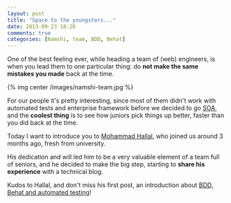 ```yaml
---
layout: post
title: "Space to the youngsters..."
date: 2013-09-23 18:26
comments: true
categories: [Namshi, team, BDD, Behat]
---
```


One of the best feeling ever, while heading
a team of (web) engineers, is when you lead
them to one particular thing: do **not make the
same mistakes you made** back at the time.

<!-- more -->

{% img center /images/namshi-team.jpg %}

For our people it's pretty interesting, since
most of them didn't work with automated tests
and enterprise framework before we decided to
go [SOA](/tips-and-tricks-for-you-service-oriented-architecture/), 
and the **coolest thing** is to see how juniors
pick things up better, faster than you did back
at the time.

Today I want to introduce you to [Mohammad Hallal](http://mohdhallal.github.io/),
who joined us around 3 months ago, fresh from 
university.

His dedication and will led him to be a very
valuable element of a team full of seniors,
and he decided to make the big step,
starting to **share his experience**
with a technical blog.

Kudos to Hallal, and don't miss his first post,
an introduction about [BDD, Behat and automated testing](http://mohdhallal.github.io/blog/2013/09/22/behat-mink-and-parallel-runner-a-recipe-for-automated-web-testing/)!